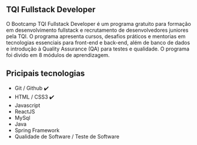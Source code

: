 ## TQI Fullstack Developer  

O Bootcamp TQI Fullstack Developer é um programa gratuito para formação em desenvolvimento fullstack e recrutamento de desenvolvedores juniores pela TQI. O programa apresenta cursos, desafios práticos e mentorias em tecnologias essenciais para front-end e back-end, além de banco de dados e introdução à Quality Assurance (QA) para testes e qualidade. O programa foi divido em 8 módulos de aprendizagem.

## Pricipais tecnologias

* Git / Github :heavy_check_mark:
* HTML  / CSS3 :heavy_check_mark:
* Javascript
* ReactJS
* MySql
* Java
* Spring Framework
* Qualidade de Software / Teste de Software




